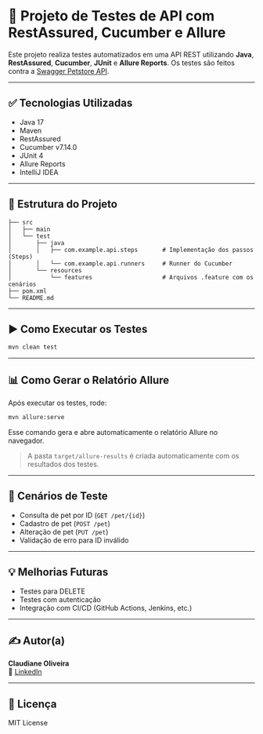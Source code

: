 
# 🧪 Projeto de Testes de API com RestAssured, Cucumber e Allure

Este projeto realiza testes automatizados em uma API REST utilizando **Java**, **RestAssured**, **Cucumber**, **JUnit** e **Allure Reports**. Os testes são feitos contra a [Swagger Petstore API](https://petstore.swagger.io).

---

## ✅ Tecnologias Utilizadas

- Java 17  
- Maven  
- RestAssured  
- Cucumber v7.14.0  
- JUnit 4  
- Allure Reports  
- IntelliJ IDEA

---

## 📁 Estrutura do Projeto

```
├── src
│   ├── main
│   └── test
│       ├── java
│       │   ├── com.example.api.steps       # Implementação dos passos (Steps)
│       │   └── com.example.api.runners     # Runner do Cucumber
│       └── resources
│           └── features                    # Arquivos .feature com os cenários
├── pom.xml
└── README.md
```

---

## ▶️ Como Executar os Testes

```bash
mvn clean test
```

---

## 📊 Como Gerar o Relatório Allure

Após executar os testes, rode:

```bash
mvn allure:serve
```

Esse comando gera e abre automaticamente o relatório Allure no navegador.

> A pasta `target/allure-results` é criada automaticamente com os resultados dos testes.

---

## 🧪 Cenários de Teste

- Consulta de pet por ID (`GET /pet/{id}`)
- Cadastro de pet (`POST /pet`)
- Alteração de pet (`PUT /pet`)
- Validação de erro para ID inválido

---

## 💡 Melhorias Futuras

- Testes para DELETE
- Testes com autenticação
- Integração com CI/CD (GitHub Actions, Jenkins, etc.)

---

## ✍️ Autor(a)

**Claudiane Oliveira**  
🔗 [LinkedIn](www.linkedin.com/in/claudianeoliveiraqa)

---

## 📃 Licença

MIT License
